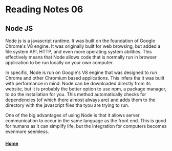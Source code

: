 # Reading Notes 06

## Node JS

Node js is a javascript runtime. It was built on the foundation of Google Chrome's V8 engine. It was originally built for web browsing, but added a file system API, HTTP, and even more operating system abilities. This effectively means that Node allows code that is normally run in browser application to be run locally on your own computer.

In specific, Node is run on Google's V8 engine that was designed to run Chrome and other Chromium based applications. This infers tha it was built with performance in mind. Node can be downloaded directly from its website, but it is probably the better option to use npm, a package manager, to do the installation for you. This method automatically checks for dependencies (of which there almost always are) and adds them to the directory with the javascript files tha tyou are trying to run.

One of the big advantages of using Node is that it allows server communication to occur in the same language as the front end. This is good for humans as it can simplify life, but the integration for computers becomes evenmore seemless.



#### [Home](README.md)